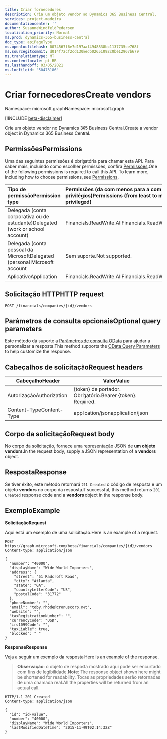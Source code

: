 ```yaml
---
title: Criar fornecedores
description: Cria um objeto vendor no Dynamics 365 Business Central.
services: project-madeira
documentationcenter: ''
author: SusanneWindfeldPedersen
localization_priority: Normal
ms.prod: dynamics-365-business-central
doc_type: apiPageType
ms.openlocfilehash: 0074567f6e7d197aaf4948838bc1137735ce768f
ms.sourcegitcommit: d014f72cf2cd130bedb02651092c0be12967b679
ms.translationtype: MT
ms.contentlocale: pt-BR
ms.lasthandoff: 03/05/2021
ms.locfileid: "50473186"
---
```

# <a name="create-vendors"></a><span data-ttu-id="a9b64-103">Criar fornecedores</span><span class="sxs-lookup"><span data-stu-id="a9b64-103">Create vendors</span></span>

<span data-ttu-id="a9b64-104">Namespace: microsoft.graph</span><span class="sxs-lookup"><span data-stu-id="a9b64-104">Namespace: microsoft.graph</span></span>

[!INCLUDE [beta-disclaimer](../../includes/beta-disclaimer.md)]

<span data-ttu-id="a9b64-105">Crie um objeto vendor no Dynamics 365 Business Central.</span><span class="sxs-lookup"><span data-stu-id="a9b64-105">Create a vendor object in Dynamics 365 Business Central.</span></span>

## <a name="permissions"></a><span data-ttu-id="a9b64-106">Permissões</span><span class="sxs-lookup"><span data-stu-id="a9b64-106">Permissions</span></span>
<span data-ttu-id="a9b64-p101">Uma das seguintes permissões é obrigatória para chamar esta API. Para saber mais, incluindo como escolher permissões, confira [Permissões](/graph/permissions-reference).</span><span class="sxs-lookup"><span data-stu-id="a9b64-p101">One of the following permissions is required to call this API. To learn more, including how to choose permissions, see [Permissions](/graph/permissions-reference).</span></span>

|<span data-ttu-id="a9b64-109">Tipo de permissão</span><span class="sxs-lookup"><span data-stu-id="a9b64-109">Permission type</span></span> |<span data-ttu-id="a9b64-110">Permissões (da com menos para a com mais privilégios)</span><span class="sxs-lookup"><span data-stu-id="a9b64-110">Permissions (from least to most privileged)</span></span>|
|:---------------|:------------------------------------------|
|<span data-ttu-id="a9b64-111">Delegada (conta corporativa ou de estudante)</span><span class="sxs-lookup"><span data-stu-id="a9b64-111">Delegated (work or school account)</span></span>|<span data-ttu-id="a9b64-112">Financials.ReadWrite.All</span><span class="sxs-lookup"><span data-stu-id="a9b64-112">Financials.ReadWrite.All</span></span> |
|<span data-ttu-id="a9b64-113">Delegada (conta pessoal da Microsoft</span><span class="sxs-lookup"><span data-stu-id="a9b64-113">Delegated (personal Microsoft account</span></span>|<span data-ttu-id="a9b64-114">Sem suporte.</span><span class="sxs-lookup"><span data-stu-id="a9b64-114">Not supported.</span></span>|
|<span data-ttu-id="a9b64-115">Aplicativo</span><span class="sxs-lookup"><span data-stu-id="a9b64-115">Application</span></span>|<span data-ttu-id="a9b64-116">Financials.ReadWrite.All</span><span class="sxs-lookup"><span data-stu-id="a9b64-116">Financials.ReadWrite.All</span></span>|

## <a name="http-request"></a><span data-ttu-id="a9b64-117">Solicitação HTTP</span><span class="sxs-lookup"><span data-stu-id="a9b64-117">HTTP request</span></span>
```http
POST /financials/companies/{id}/vendors
```

## <a name="optional-query-parameters"></a><span data-ttu-id="a9b64-118">Parâmetros de consulta opcionais</span><span class="sxs-lookup"><span data-stu-id="a9b64-118">Optional query parameters</span></span>
<span data-ttu-id="a9b64-119">Este método dá suporte a [Parâmetros de consulta OData](/graph/query-parameters) para ajudar a personalizar a resposta.</span><span class="sxs-lookup"><span data-stu-id="a9b64-119">This method supports the [OData Query Parameters](/graph/query-parameters) to help customize the response.</span></span>

## <a name="request-headers"></a><span data-ttu-id="a9b64-120">Cabeçalhos de solicitação</span><span class="sxs-lookup"><span data-stu-id="a9b64-120">Request headers</span></span>
|<span data-ttu-id="a9b64-121">Cabeçalho</span><span class="sxs-lookup"><span data-stu-id="a9b64-121">Header</span></span>|<span data-ttu-id="a9b64-122">Valor</span><span class="sxs-lookup"><span data-stu-id="a9b64-122">Value</span></span>|
|------|-----|
|<span data-ttu-id="a9b64-123">Autorização</span><span class="sxs-lookup"><span data-stu-id="a9b64-123">Authorization</span></span>  |<span data-ttu-id="a9b64-p102">{token} de portador. Obrigatório.</span><span class="sxs-lookup"><span data-stu-id="a9b64-p102">Bearer {token}. Required.</span></span> |
|<span data-ttu-id="a9b64-126">Content-Type</span><span class="sxs-lookup"><span data-stu-id="a9b64-126">Content-Type</span></span>  |<span data-ttu-id="a9b64-127">application/json</span><span class="sxs-lookup"><span data-stu-id="a9b64-127">application/json</span></span>   |

## <a name="request-body"></a><span data-ttu-id="a9b64-128">Corpo da solicitação</span><span class="sxs-lookup"><span data-stu-id="a9b64-128">Request body</span></span>
<span data-ttu-id="a9b64-129">No corpo da solicitação, fornece uma representação JSON de **um objeto vendors.**</span><span class="sxs-lookup"><span data-stu-id="a9b64-129">In the request body, supply a JSON representation of a **vendors** object.</span></span>

## <a name="response"></a><span data-ttu-id="a9b64-130">Resposta</span><span class="sxs-lookup"><span data-stu-id="a9b64-130">Response</span></span>
<span data-ttu-id="a9b64-131">Se tiver êxito, este método retornará ```201 Created``` o código de resposta e um objeto **vendors** no corpo da resposta.</span><span class="sxs-lookup"><span data-stu-id="a9b64-131">If successful, this method returns ```201 Created``` response code and a **vendors** object in the response body.</span></span>

## <a name="example"></a><span data-ttu-id="a9b64-132">Exemplo</span><span class="sxs-lookup"><span data-stu-id="a9b64-132">Example</span></span>

<span data-ttu-id="a9b64-133">**Solicitação**</span><span class="sxs-lookup"><span data-stu-id="a9b64-133">**Request**</span></span>

<span data-ttu-id="a9b64-134">Aqui está um exemplo de uma solicitação.</span><span class="sxs-lookup"><span data-stu-id="a9b64-134">Here is an example of a request.</span></span>

```http
POST https://graph.microsoft.com/beta/financials/companies/{id}/vendors
Content-type: application/json

{
  "number": "40000",
  "displayName": "Wide World Importers",
  "address": {
    "street": "51 Radcroft Road",
    "city": "Atlanta",
    "state": "GA",
    "countryLetterCode": "US",
    "postalCode": "31772"
  },
  "phoneNumber": "",
  "email": "toby.rhode@cronuscorp.net",
  "website": "",
  "taxRegistrationNumber": "",
  "currencyCode": "USD",
  "irs1099Code": "",
  "taxLiable": true,
  "blocked": " "
}
```

<span data-ttu-id="a9b64-135">**Response**</span><span class="sxs-lookup"><span data-stu-id="a9b64-135">**Response**</span></span>

<span data-ttu-id="a9b64-136">Veja a seguir um exemplo da resposta.</span><span class="sxs-lookup"><span data-stu-id="a9b64-136">Here is an example of the response.</span></span> 

> <span data-ttu-id="a9b64-137">**Observação**: o objeto de resposta mostrado aqui pode ser encurtado com fins de legibilidade.</span><span class="sxs-lookup"><span data-stu-id="a9b64-137">**Note**: The response object shown here might be shortened for readability.</span></span> <span data-ttu-id="a9b64-138">Todas as propriedades serão retornadas de uma chamada real.</span><span class="sxs-lookup"><span data-stu-id="a9b64-138">All the properties will be returned from an actual call.</span></span>

```http
HTTP/1.1 201 Created
Content-type: application/json

{
  "id": "id-value",
  "number": "40000",
  "displayName": "Wide World Importers",
  "lastModifiedDateTime": "2015-11-09T02:14:32Z"
}
```



